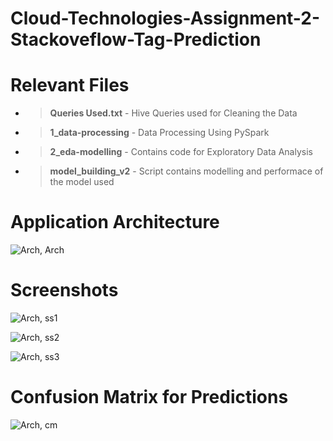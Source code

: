# Cloud-Technologies-Assignment-2-Stackoveflow-Tag-Prediction

# Relevant Files

- > **Queries Used.txt** - Hive Queries used for Cleaning the Data

- > **1_data-processing** - Data Processing Using PySpark

- > **2_eda-modelling** - Contains code for Exploratory Data Analysis

- > **model_building_v2** - Script contains modelling and performace of the model used

# Application Architecture

 ![Arch, Arch](/Final\Architecture.drawio.png)

 # Screenshots

![Arch, ss1](/ss1.JPG)

![Arch, ss2](/ss2.JPG)

![Arch, ss3](/ss3.JPG)

# Confusion Matrix for Predictions

![Arch, cm](/cm.png)